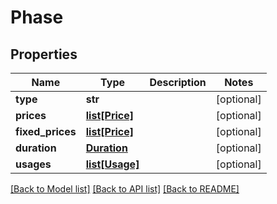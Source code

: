 # Phase

## Properties
Name | Type | Description | Notes
------------ | ------------- | ------------- | -------------
**type** | **str** |  | [optional] 
**prices** | [**list[Price]**](Price.md) |  | [optional] 
**fixed_prices** | [**list[Price]**](Price.md) |  | [optional] 
**duration** | [**Duration**](Duration.md) |  | [optional] 
**usages** | [**list[Usage]**](Usage.md) |  | [optional] 

[[Back to Model list]](../README.md#documentation-for-models) [[Back to API list]](../README.md#documentation-for-api-endpoints) [[Back to README]](../README.md)

